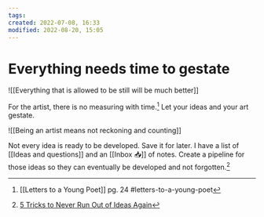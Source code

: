 ```yaml
---
tags: 
created: 2022-07-08, 16:33
modified: 2022-08-20, 15:05
---
```


# Everything needs time to gestate
![[Everything that is allowed to be still will be much better]]

For the artist, there is no measuring with time.[^1] Let your ideas and your art gestate.

![[Being an artist means not reckoning and counting]]

Not every idea is ready to be developed. Save it for later. I have a list of [[Ideas and questions]] and an [[Inbox 📥]] of notes. Create a pipeline for those ideas so they can eventually be developed and not forgotten.[^2]

[^1]: [[Letters to a Young Poet]] pg. 24 #letters-to-a-young-poet 
[^2]: [5 Tricks to Never Run Out of Ideas Again](https://getpocket.com/explore/item/5-tricks-to-never-run-out-of-ideas-again?utm_source=pocket_mylist)